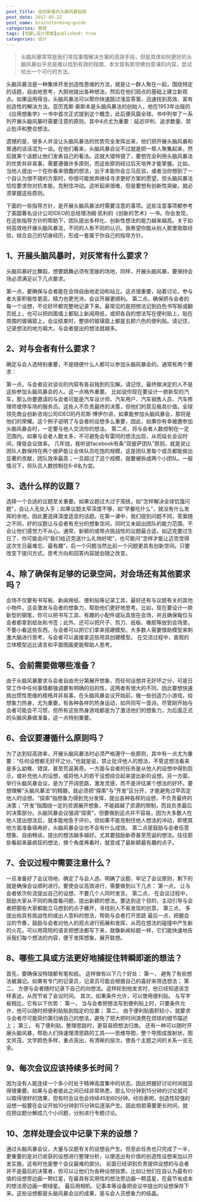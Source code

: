 ```yaml
---
post_title: 给创新者的头脑风暴指南
post_date: 2017-05-22
post_name: brainstorming-guide
categories: 教育
tags: [创新,设计思维]published: true
categories: 设计
---
```


> 头脑风暴常常是我们寻找事情解决方案的高效手段，但是具体如何更好的头脑风暴似乎总是难以找到有效的指南，本文皆有斯坦佛创意课的内容，尝试给出一个可行的方法。

头脑风暴法是一种集体开发创造性思维的方法，就是让一群人聚在一起，围绕特定的话题，自由地思考，大胆地提出各种想法，然后在他们观点的基础上建立新观点。如果运用得当，头脑风暴法可以帮你快速跳过浅显答案，迅速找到高效、富有创造性的解决方法。亚历克斯·奥斯本是头脑风暴法的创始人，他在1953年出版的《应用想象学》一书中首次正式提到这个概念，此后便风靡全球。书中列举了一系列开展头脑风暴时需要注意的原则，其中4点尤为重要：延迟评判、追求数量、禁止批评和整合想法。

遗憾的是，很多人并没让头脑风暴法的优势完全发挥出来，他们把开展头脑风暴和普通的谈话混为一谈。在他们看来，头脑风暴会议不过就是把一帮人聚集起来，然后就某个话题让他们发表自己的看法。这就大错特错了，要想完全利用头脑风暴法的优势并非易事，需要遵循许多原则，而这些原则经过后天培养才能掌握。比如，当他人提出一个在你看来很蠢的想法，出于本能你会立马反驳，或者当你想到了一个自认为很不错的方案时，你很可能放弃继续寻求更好方案的愿望。但头脑风暴法恰恰要求你对抗本能，克制住冲动。这听起来很难，但是要想有创新性突破，就必须掌握这些原则。

下面的一些指导方针，是开展头脑风暴法时需要注意的事项。这些注意事项都参考了美国著名设计公司IDEO的总经理汤姆·凯利的《创新的艺术》一书。你会发现，在这些指导方针的帮助下，团队提出多样化、创新性想法的能力越来越高。关于如何高效地开展头脑风暴法，不同的人有不同的认识。我希望你能从别人那里吸取经验，结合自己的切身经历，形成一套属于你自己的指导方针。

## **1、开展头脑风暴时，对灰常有什么要求？**

头脑风暴好比舞蹈，想要跳舞必须有宽敞的场地，同样，开展头脑风暴，要保持会场必须满足以下几点要求。

第一点，要确保与会者能在会场自由地走动和站立。这点很重要，站着讨论，参与者大家积极性更高，精力也更充沛，会议开展更顺利。
第二点，确保把与会者的每一个设想，不论好坏都完整地记录下来。最常见的是把想法记到白色书写板或翻页纸上，也可以把四面墙上都贴上新闻用纸，或把各自的想法写在便利贴上，贴在周围的玻璃窗上，会议结束时，整排的玻璃窗上都是五颜六色的便利贴。请记住，记录想法的地方越大，与会者提出的想法就越多。

## **2、对与会者有什么要求？**

确定与会人选特别重要，不是随便什么人都可以参加头脑风暴会的。通常有两个要求：

第一点，与会者应对谈论的内容有各自独到的见解。请记住，最终做决定的人不是这些参加头脑风暴会的人。这一点格外重要。
比如说你现在要设计一款新型的汽车，那么你要邀请的与会者可能是汽车设计师、汽车用户、汽车销售人员、汽车修理师或停车场的服务员。这些人不负责最终的决策，但他们的意见极具价值。全球领先商业创新咨询公司IDEO的丹尼斯·博伊尔讲，如果能参加头脑风暴会，那将是他们的荣耀。这个例子说明了与会者的设想多么重要，因此，如果你有幸被邀参加头脑风暴会时，一定要与他人交流你的想法。
第二点，将与会者人数控制在一定范围内。如果与会者人数太多，不可避免会有雷同的想法出现，从而延长会议时间，降低会议效率。
几年钱，我听说facebook有条“双披萨团队”原则，就是说让团队人数保持在两个披萨能让全体队员吃饱的规模，这是团队里每个成员都能做出显著的贡献，团队效率最高；一旦超过了这个规模，就要被拆成两个小团队。一般情况下，将队员人数控制在6-8名为宜。

## **3、选什么样的议题？**

选择一个合适的议题至关重要。如果议题过大过于笼统，如“怎样解决全球饥饿问题”，会让人无处入手；如果议题太窄深度不够，如“早餐吃什么”，就没有什么发挥的余地，因此要选择深度适宜的话题。在第一课中，我们提到问题不同，答案随之不同，好的议题让与会者有充分的想象空间，同时又未超出团队的能力范围，不会让他们感觉力不从心。通常，新颖的或带点挑战性的议题最合适，如迈克要过生日了，你可能会问“我们给迈克送什么礼物好呢”，也可能问“怎样才能让迈克觉得这次生日最难忘、最有趣”，后一个问题当然比前一个问题更具有创新空间。只要改变下提问方式，思考方向和回答内容就会随之改变。

## **4、除了确保有足够的记录空间，对会场还有其他要求吗？**

会场不仅要有书写板、新闻用纸、便利贴等记录工具，最好还有与议题有关的其他小物件，这会激发与会者的想象力，帮助他们更好地思考。比如，现在要设计一款新型的钢笔，你可以把书写工具、有趣的小配件或玩具放在会场，并且确保每位与会者都拿到纸张和书签；此外，还可以把尺子、剪刀、纸板、橡胶等放到会场里。不要小看这些东西，与会者可以把它们拿来搭建模型。大多数人需要借助模型来刺激大脑进行思考，与会者可以直接拿这些用具创建模型。
在交流过程中，直观的立体模型远比语言和平面图画更能帮助人思考。

## **5、会前需要做哪些准备？**

由于头脑风暴要求与会者自由充分第展开想象，而任何设想并无好坏之分，可是日常工作中任何事情都强调要有明确的目的性，这两者有很大的不同，因此要想快速挑出惯性思维的桎梏并非易事。在头脑风暴会议开始前，做一些创造力小游戏，给想象力热身，尤为重要。有各种各样的热身运动，如共同写一首诗。尽管刚开始与会者可能会不习惯，但所有这些热身游戏都是为了激活他们的想象力，为后面正式的头脑风暴做准备，这一点特别重要。

## **6、会议要遵循什么原则吗？**

为了达到较高效率，开展头脑风暴法时必须严格遵守一些原则，其中有一点尤为重要：“任何设想都无好坏之分。”也就是说，禁止批评他人的想法，不管这想法看来是多么幼稚、错误，甚至荒诞离奇。一方面与会者的任务是从他人的设想中得到启示，或补充他人的设想，或将他人的若干设想综合起来提出新的设想。另一方面，举行头脑风暴会议，是为了开阔思路，激发灵感，而不是评估某个想法的好坏。要想理解“头脑风暴法”的精髓，就必须把“探索”与“开发”区分开，才能避免过早否定他人的设想。“探索”指想象力得到充分发挥，提出各种各样的设想，不负责最终的决策；“开发”指围绕一定的资源展开想象，不能超越了资源的限制，而且负责最后的决策部分。头脑风暴会议强调“探索”，但要做到这点并不容易，因为大多数人在他人提出想法后，就本能地急于评价。但如果不能克制住他人想法的冲动，即使其他方面准备得再好，头脑风暴会议也不会有什么成效。
第二点是鼓励与会者任意想象、自由畅谈，提出的想法越多越好。尤其要鼓励新奇甚至荒诞的想法。往往那些看起来最疯狂的想法，换个角度再看时，就变成了最新颖最有趣的点子。

## **7、会议过程中需要注意什么？**

一旦准备好了会议场地、确定了与会人选、明确了议题、牢记了会议原则，剩下的就是确保会议顺利进行。要使会议高效进行，需要做到以下几点：
第一点， 让与会者依次轮流提出自己的设想，不要几个人同时发言。
第二点， 在会议过程中，鼓励大家从不同的角度看问题，提出新颖的想法。要达到这个目的，主动引导与会者把那些大家都能立马想到的点子撇开，寻找别人不易发现的创意。
第三点， 多提出些具有挑战性的或出人意料的想法，帮助与会者打开思路
最后一点，把握会议的节奏，鼓励与会者对他人的观点进行拓展和发挥，从而在想法的碰撞中产生新的火花。可以用简短的语言把想法都写下来，就像新闻标题一样，它们能快速地告诉我们每个想法的内容，便于发挥想象，展开联想。

## **8、哪些工具或方法更好地捕捉住转瞬即逝的想法？**

首先，要确保没特瑞都有笔和纸。
这样做有以下几个好处：
第一， 避免了有些想法被漏记。如果有专门的记录员，记录员可能会根据自己的喜好来筛选想法；
第二， 方便与会者随时记录下自己的向想法。这样轮到他发言时，他已经知道该怎样表达，从而节省了会议时间。
其次，如果条件允许，可以使用便利贴。
与写字板相比，它有以下优势：
第一， 当与会者把想法写到便利贴上时，只要条件允许，他可以随时把便利贴贴到指定的位置；
第二， 由于便利贴面积较小，就要求与会者尽可能简约第归纳自己的想法，避免了把大把时间浪费在烦琐的细节描述上；
第三， 有了便利贴，整理思路时，更容易把想法归类。
还有一种可以随时开展头脑风暴，帮助人们快速理清思路的工具——思维导图，整个导图成放射状，图文并茂，文字颜色多样，重点突出，有清晰的层次，使各个主题之间的关系一览无余。

## **9、每次会议应该持续多长时间？**

因为没有人能连续一个多小时处于精神高度集中的状态，因此把握好讨论时间就显得很重要。如果与会者彼此之间已经非常熟悉，那么10分钟到15分钟的讨论就可以取得很好的效果，但有时会议也会持续45到60分钟。经验表明，创造性较强的设想一般要在会议开始10分钟到15分钟后逐渐产生。因此倘若需要更长时间，就应把议题分解成几个小问题，分别进行专题讨论。

## **10、怎样处理会议中记录下来的设想？**

通过头脑风暴会议，大量与议题有关的设想会产生。但至此任务也只完成了一半，更重要的是对已收获的设想进行整理分析，以便选出有价值的创造性设想来加以开发实施，这有时也是整个会议最难的部分。
前面已经讲到负责提供设想的与会者并不是最后的决策者，但可以让他们为各种设想投票。比如让他们在自认为最有价值的设想旁边画一颗红星，在最具有实用性的想法旁边画一颗蓝星，在最节省成本的想法旁边画一颗绿星。
最后用相机、记事本等设备把会议中提出的设想保存下来。这些设想都是头脑风暴会议的成果，是与会人员想象力的结晶。